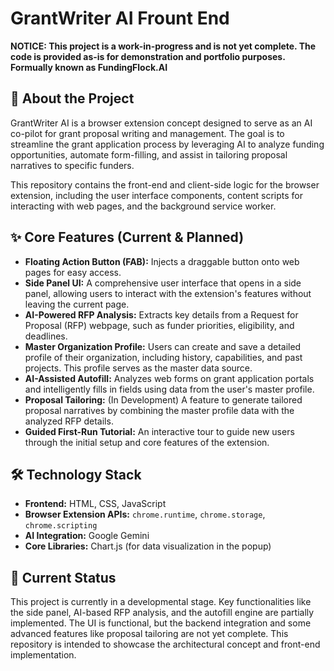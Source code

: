 # GrantWriter AI Frount End

**NOTICE: This project is a work-in-progress and is not yet complete. The code is provided as-is for demonstration and portfolio purposes. Formually known as FundingFlock.AI**

## 📖 About the Project

GrantWriter AI is a browser extension concept designed to serve as an AI co-pilot for grant proposal writing and management. The goal is to streamline the grant application process by leveraging AI to analyze funding opportunities, automate form-filling, and assist in tailoring proposal narratives to specific funders.

This repository contains the front-end and client-side logic for the browser extension, including the user interface components, content scripts for interacting with web pages, and the background service worker.

## ✨ Core Features (Current & Planned)

*   **Floating Action Button (FAB):** Injects a draggable button onto web pages for easy access.
*   **Side Panel UI:** A comprehensive user interface that opens in a side panel, allowing users to interact with the extension's features without leaving the current page.
*   **AI-Powered RFP Analysis:** Extracts key details from a Request for Proposal (RFP) webpage, such as funder priorities, eligibility, and deadlines.
*   **Master Organization Profile:** Users can create and save a detailed profile of their organization, including history, capabilities, and past projects. This profile serves as the master data source.
*   **AI-Assisted Autofill:** Analyzes web forms on grant application portals and intelligently fills in fields using data from the user's master profile.
*   **Proposal Tailoring:** (In Development) A feature to generate tailored proposal narratives by combining the master profile data with the analyzed RFP details.
*   **Guided First-Run Tutorial:** An interactive tour to guide new users through the initial setup and core features of the extension.

## 🛠️ Technology Stack

*   **Frontend:** HTML, CSS, JavaScript
*   **Browser Extension APIs:** `chrome.runtime`, `chrome.storage`, `chrome.scripting`
*   **AI Integration:** Google Gemini
*   **Core Libraries:** Chart.js (for data visualization in the popup)

## 🚀 Current Status

This project is currently in a developmental stage. Key functionalities like the side panel, AI-based RFP analysis, and the autofill engine are partially implemented. The UI is functional, but the backend integration and some advanced features like proposal tailoring are not yet complete. This repository is intended to showcase the architectural concept and front-end implementation.
